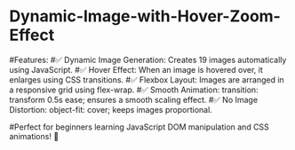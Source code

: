﻿# Dynamic-Image-with-Hover-Zoom-Effect
#Features:
#✅ Dynamic Image Generation: Creates 19 images automatically using JavaScript.
#✅ Hover Effect: When an image is hovered over, it enlarges using CSS transitions.
#✅ Flexbox Layout: Images are arranged in a responsive grid using flex-wrap.
#✅ Smooth Animation: transition: transform 0.5s ease; ensures a smooth scaling effect.
#✅ No Image Distortion: object-fit: cover; keeps images proportional.

#Perfect for beginners learning JavaScript DOM manipulation and CSS animations! 🚀
